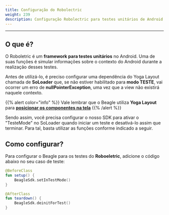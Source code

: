 ```yaml
---
title: Configuração do Robolectric
weight: 239
description: Configuração Robolectric para testes unitários de Android
---
```


---

## O que é?

O Roboletric é um **framework para testes unitários** no Android. Uma de suas funções é simular informações sobre o contexto do Android durante a realização desses testes.

Antes de utilizá-lo, é preciso configurar uma dependência do Yoga Layout chamada de **SoLoader** que, se não estiver habilitado para **modo TESTE**, vai ocorrer um erro de **nullPointerException**, uma vez que a view não existirá naquele contexto.

{{% alert color="info" %}}
Vale lembrar que o Beagle utiliza **Yoga Layout** para [**posicionar os componentes na tela**](/pt/home/resources/components-positioning/)
{{% /alert %}}

Sendo assim, você precisa configurar o nosso SDK para ativar o "TesteMode" no SoLoader quando iniciar um teste e desativá-lo assim que terminar. Para tal, basta utilizar as funções conforme indicado a seguir.

## Como configurar?

Para configurar o Beagle para os testes do **Roboeletric**, adicione o código abaixo no seu caso de teste:

```kotlin
@BeforeClass
fun setup() {
    BeagleSdk.setInTestMode()
}

@AfterClass
fun teardown() {
    BeagleSdk.deinitForTest()
}
```
